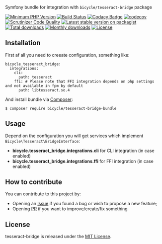 Symfony bundle for integration with ``bicycle/tesseract-bridge`` package

[![Minimum PHP Version](http://img.shields.io/badge/php-%3E%207.4.0-8892BF.svg)](https://php.net/)
[![Build Status](https://travis-ci.org/vkhramtsov/tesseract-bridge-bundle.svg?branch=master)](https://travis-ci.org/vkhramtsov/tesseract-bridge-bundle)
[![Codacy Badge](https://app.codacy.com/project/badge/Grade/e06ff3df6a574f2caf5596e9fd4df841)](https://www.codacy.com/gh/vkhramtsov/tesseract-bridge-bundle/dashboard?utm_source=github.com&amp;utm_medium=referral&amp;utm_content=vkhramtsov/tesseract-bridge-bundle&amp;utm_campaign=Badge_Grade)
[![codecov](https://codecov.io/gh/vkhramtsov/tesseract-bridge-bundle/branch/master/graph/badge.svg?token=JBVS2P8RFF)](https://codecov.io/gh/vkhramtsov/tesseract-bridge-bundle)
[![Scrutinizer Code Quality](https://scrutinizer-ci.com/g/vkhramtsov/tesseract-bridge-bundle/badges/quality-score.png?b=master)](https://scrutinizer-ci.com/g/vkhramtsov/tesseract-bridge-bundle/?branch=master)
[![Latest stable version on packagist](https://img.shields.io/packagist/v/bicycle/tesseract-bridge-bundle.svg)](https://packagist.org/packages/bicycle/tesseract-bridge-bundle)
[![Total downloads](https://img.shields.io/packagist/dt/bicycle/tesseract-bridge-bundle.svg)](https://packagist.org/packages/bicycle/tesseract-bridge-bundle)
[![Monthly downloads](https://img.shields.io/packagist/dm/bicycle/tesseract-bridge-bundle.svg)](https://packagist.org/packages/bicycle/tesseract-bridge-bundle)
[![License](https://img.shields.io/packagist/l/bicycle/tesseract-bridge-bundle.svg)](https://packagist.org/packages/bicycle/tesseract-bridge-bundle)

## Installation

First af all you need to creeate configuration, something like:

    bicycle_tesseract_bridge:
      integrations:
        cli:
          path: tesseract
        ffi: # Please note that FFI integration depends on php settings and not available in fpm by default
          path: libtesseract.so.4

And install bundle via [Composer](https://getcomposer.org/):

    $ composer require bicycle/tesseract-bridge-bundle

## Usage

Depend on the configuration you will get services which implement ``Bicycle\Tesseract\BridgeInterface``:

-   **bicycle.tesseract_bridge.integrations.cli** for CLI integration (in case enabled)
-   **bicycle.tesseract_bridge.integrations.ffi** for FFI integration (in case enabled)

## How to contribute

You can contribute to this project by:

-   Opening an [Issue](../../issues) if you found a bug or wish to propose a new feature;
-   Opening [PR](../../pulls) if you want to improve/create/fix something

## License

tesseract-bridge is released under the [MIT License](./LICENSE).
